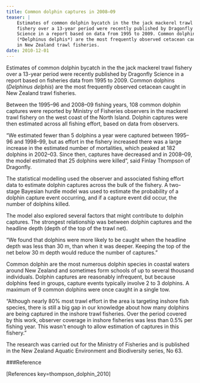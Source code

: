```yaml
---
title: Common dolphin captures in 2008–09
teaser: |    
    Estimates of common dolphin bycatch in the the jack mackerel trawl
    fishery over a 13-year period were recently published by Dragonfly
    Science in a report based on data from 1995 to 2009. Common dolphins
    (*Delphinus delphis*) are the most frequently observed cetacean caught
    in New Zealand trawl fisheries.
date: 2010-12-01
---
```


Estimates of common dolphin bycatch in the the jack mackerel trawl
fishery over a 13-year period were recently published by Dragonfly
Science in a report based on fisheries data from 1995 to 2009. Common
dolphins (*Delphinus delphis*) are the most frequently observed
cetacean caught in New Zealand trawl fisheries.

Between the 1995–96 and 2008–09 fishing years, 108 common dolphin
captures were reported by Ministry of Fisheries observers in the
mackerel trawl fishery on the west coast of the North Island. Dolphin
captures were then estimated across all fishing effort, based on data
from observers.

“We estimated fewer than 5 dolphins a year were captured between
1995–96 and 1998–99, but as effort in the fishery increased there was
a large increase in the estimated number of mortalities, which peaked
at 182 dolphins in 2002–03. Since then, captures have decreased and in
2008–09, the model estimated that 25 dolphins were killed”, said
Finlay Thompson of Dragonfly.

The statistical modelling used the observer and associated fishing
effort data to estimate dolphin captures across the bulk of the
fishery. A two-stage Bayesian hurdle model was used to estimate the
probability of a dolphin capture event occurring, and if a capture
event did occur, the number of dolphins killed.

The model also explored several factors that might contribute to
dolphin captures.  The strongest relationship was between dolphin
captures and the headline depth (depth of the top of the trawl net).

“We found that dolphins were more likely to be caught when the
headline depth was less than 30 m, than when it was deeper. Keeping
the top of the net below 30 m depth would reduce the number of
captures.”

Common dolphin are the most numerous dolphin species in coastal waters
around New Zealand and sometimes form schools of up to several
thousand individuals. Dolphin captures are reasonably infrequent, but
because dolphins feed in groups, capture events typically involve 2 to
3 dolphins. A maximum of 9 common dolphins were once caught in a
single tow.

“Although nearly 80% most trawl effort in the area is targeting
inshore fish species, there is still a big gap in our knowledge about
how many dolphins are being captured in the inshore trawl fisheries.
Over the period covered by this work, observer coverage in inshore
fisheries was less than 0.5% per fishing year. This wasn't enough to
allow estimation of captures in this fishery.”

The research was carried out for the Ministry of Fisheries and is
published in the New Zealand Aquatic Environment and Biodiversity
series, No 63.

###Reference

[References key=thompson_dolphin_2010]
